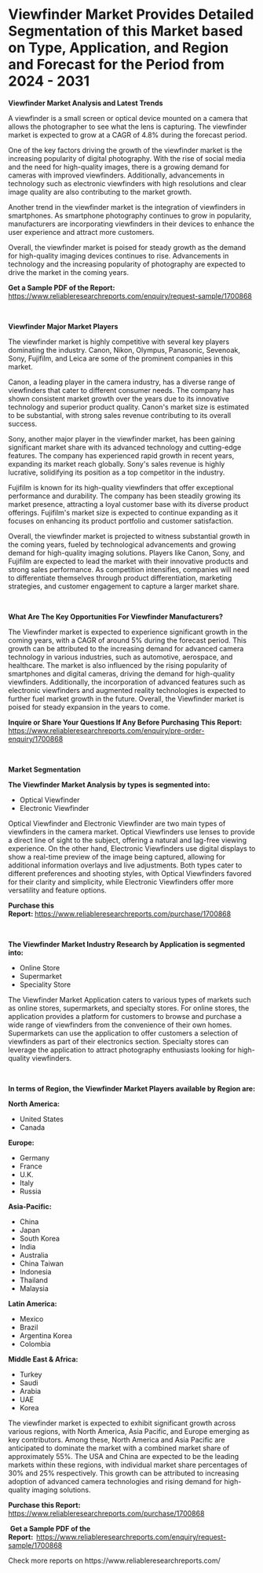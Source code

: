 <p><h1>Viewfinder Market Provides Detailed Segmentation of this Market based on Type, Application, and Region and Forecast for the Period from 2024 - 2031</h1></p><p><strong>Viewfinder Market Analysis and Latest Trends</strong></p>
<p><p>A viewfinder is a small screen or optical device mounted on a camera that allows the photographer to see what the lens is capturing. The viewfinder market is expected to grow at a CAGR of 4.8% during the forecast period. </p><p>One of the key factors driving the growth of the viewfinder market is the increasing popularity of digital photography. With the rise of social media and the need for high-quality images, there is a growing demand for cameras with improved viewfinders. Additionally, advancements in technology such as electronic viewfinders with high resolutions and clear image quality are also contributing to the market growth.</p><p>Another trend in the viewfinder market is the integration of viewfinders in smartphones. As smartphone photography continues to grow in popularity, manufacturers are incorporating viewfinders in their devices to enhance the user experience and attract more customers.</p><p>Overall, the viewfinder market is poised for steady growth as the demand for high-quality imaging devices continues to rise. Advancements in technology and the increasing popularity of photography are expected to drive the market in the coming years.</p></p>
<p><strong>Get a Sample PDF of the Report:&nbsp;</strong> <a href="https://www.reliableresearchreports.com/enquiry/request-sample/1700868">https://www.reliableresearchreports.com/enquiry/request-sample/1700868</a></p>
<p>&nbsp;</p>
<p><strong>Viewfinder Major Market Players</strong></p>
<p><p>The viewfinder market is highly competitive with several key players dominating the industry. Canon, Nikon, Olympus, Panasonic, Sevenoak, Sony, Fujifilm, and Leica are some of the prominent companies in this market.</p><p>Canon, a leading player in the camera industry, has a diverse range of viewfinders that cater to different consumer needs. The company has shown consistent market growth over the years due to its innovative technology and superior product quality. Canon's market size is estimated to be substantial, with strong sales revenue contributing to its overall success.</p><p>Sony, another major player in the viewfinder market, has been gaining significant market share with its advanced technology and cutting-edge features. The company has experienced rapid growth in recent years, expanding its market reach globally. Sony's sales revenue is highly lucrative, solidifying its position as a top competitor in the industry.</p><p>Fujifilm is known for its high-quality viewfinders that offer exceptional performance and durability. The company has been steadily growing its market presence, attracting a loyal customer base with its diverse product offerings. Fujifilm's market size is expected to continue expanding as it focuses on enhancing its product portfolio and customer satisfaction.</p><p>Overall, the viewfinder market is projected to witness substantial growth in the coming years, fueled by technological advancements and growing demand for high-quality imaging solutions. Players like Canon, Sony, and Fujifilm are expected to lead the market with their innovative products and strong sales performance. As competition intensifies, companies will need to differentiate themselves through product differentiation, marketing strategies, and customer engagement to capture a larger market share.</p></p>
<p>&nbsp;</p>
<p><strong>What Are The Key Opportunities For Viewfinder Manufacturers?</strong></p>
<p><p>The Viewfinder market is expected to experience significant growth in the coming years, with a CAGR of around 5% during the forecast period. This growth can be attributed to the increasing demand for advanced camera technology in various industries, such as automotive, aerospace, and healthcare. The market is also influenced by the rising popularity of smartphones and digital cameras, driving the demand for high-quality viewfinders. Additionally, the incorporation of advanced features such as electronic viewfinders and augmented reality technologies is expected to further fuel market growth in the future. Overall, the Viewfinder market is poised for steady expansion in the years to come.</p></p>
<p><strong>Inquire or Share Your Questions If Any Before Purchasing This Report:</strong> <a href="https://www.reliableresearchreports.com/enquiry/pre-order-enquiry/1700868">https://www.reliableresearchreports.com/enquiry/pre-order-enquiry/1700868</a></p>
<p>&nbsp;</p>
<p><strong>Market Segmentation</strong></p>
<p><strong>The Viewfinder Market Analysis by types is segmented into:</strong></p>
<p><ul><li>Optical Viewfinder</li><li>Electronic Viewfinder</li></ul></p>
<p><p>Optical Viewfinder and Electronic Viewfinder are two main types of viewfinders in the camera market. Optical Viewfinders use lenses to provide a direct line of sight to the subject, offering a natural and lag-free viewing experience. On the other hand, Electronic Viewfinders use digital displays to show a real-time preview of the image being captured, allowing for additional information overlays and live adjustments. Both types cater to different preferences and shooting styles, with Optical Viewfinders favored for their clarity and simplicity, while Electronic Viewfinders offer more versatility and feature options.</p></p>
<p><strong>Purchase this Report:&nbsp;</strong><a href="https://www.reliableresearchreports.com/purchase/1700868">https://www.reliableresearchreports.com/purchase/1700868</a></p>
<p>&nbsp;</p>
<p><strong>The Viewfinder Market Industry Research by Application is segmented into:</strong></p>
<p><ul><li>Online Store</li><li>Supermarket</li><li>Speciality Store</li></ul></p>
<p><p>The Viewfinder Market Application caters to various types of markets such as online stores, supermarkets, and specialty stores. For online stores, the application provides a platform for customers to browse and purchase a wide range of viewfinders from the convenience of their own homes. Supermarkets can use the application to offer customers a selection of viewfinders as part of their electronics section. Specialty stores can leverage the application to attract photography enthusiasts looking for high-quality viewfinders.</p></p>
<p>&nbsp;</p>
<p><strong>In terms of Region, the Viewfinder Market Players available by Region are:</strong></p>
<p>
    <p> <strong> North America: </strong>
        <ul>
            <li>United States</li>
            <li>Canada</li>
        </ul>
        </p> 
    <p> <strong> Europe: </strong>
        <ul>
            <li>Germany</li>
            <li>France</li>
            <li>U.K.</li>
            <li>Italy</li>
            <li>Russia</li>
        </ul>
        </p> 
    <p> <strong> Asia-Pacific: </strong>
        <ul>
            <li>China</li>
            <li>Japan</li>
            <li>South Korea</li>
            <li>India</li>
            <li>Australia</li>
            <li>China Taiwan</li>
            <li>Indonesia</li>
            <li>Thailand</li>
            <li>Malaysia</li>
        </ul>
        </p> 
    <p> <strong> Latin America: </strong>
        <ul>
            <li>Mexico</li>
            <li>Brazil</li>
            <li>Argentina Korea</li>
            <li>Colombia</li>
        </ul>
        </p> 
    <p> <strong> Middle East & Africa: </strong>
        <ul>
            <li>Turkey</li>
            <li>Saudi</li>
            <li>Arabia</li>
            <li>UAE</li>
            <li>Korea</li>
        </ul>
    </p>
    </p>
<p><p>The viewfinder market is expected to exhibit significant growth across various regions, with North America, Asia Pacific, and Europe emerging as key contributors. Among these, North America and Asia Pacific are anticipated to dominate the market with a combined market share of approximately 55%. The USA and China are expected to be the leading markets within these regions, with individual market share percentages of 30% and 25% respectively. This growth can be attributed to increasing adoption of advanced camera technologies and rising demand for high-quality imaging solutions.</p></p>
<p><strong>Purchase this Report: </strong><a href="https://www.reliableresearchreports.com/purchase/1700868">https://www.reliableresearchreports.com/purchase/1700868</a></p>
<p>&nbsp;<strong>Get a Sample PDF of the Report:&nbsp;&nbsp;</strong><a href="https://www.reliableresearchreports.com/enquiry/request-sample/1700868">https://www.reliableresearchreports.com/enquiry/request-sample/1700868</a></p>
<p><strong></strong></p>
<p>Check more reports on https://www.reliableresearchreports.com/</p>